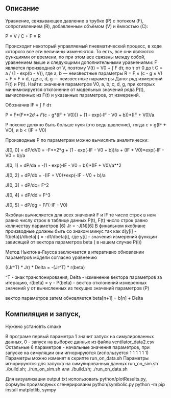 ## Описание

Уравнение, связывающее давление в трубке (P) с потоком (F), сопротивлением (R), добавленным объёмом (V) и ёмкостью (C):

P = V / C + F × R

Происходит некоторый управляемый пневматический процесс, в ходе которого все эти величины изменяются.
 То есть, все они являются функциями от времени, по при этом все связаны между собой, уравнением выше и следующими дополнительными уравнениями:
F является производной от V, поэтому V(t) = V0 + ∫ F dτ, по τ от 0 до t
C = a / (1 - exp(b - V)), где a, b — неизвестные параметры
R = F × (c - g × V) + F × F × d, где c, d, g — неизвестные параметры
Дано: ряд измерений F(t) и P(t). Найти: значения параметров V0, a, b, c, d, g,
 при которых минимизируется отклонение от модельных значений ряда P(t), вычисленных из F(t) и указанных параметров, от измерений.

Обозначив  IF = ∫ F dτ

   
  P =  F*(F**2*d + F*(c - g*(IF + V0))) + (1 - exp(-IF - V0 + b))*(IF + V0)/a

Р похоже должно быть больше нуля (это ведь давление), тогда с > g(IF + VO), и b < (IF + V0)
  

Производные P по параметрам можно вычислить аналитически:

  
J[0, 0] = dP/dV0 = -F**2*g + (1 - exp(-IF - V0 + b))/a + (IF + V0)*exp(-IF - V0 + b)/a
          
J[0, 1] = dP/da = -(1 - exp(-IF - V0 + b))*(IF + V0)/a**2
               
J[0, 2] =  dP/db = -(IF + V0)*exp(-IF - V0 + b)/a
                
J[0, 3] = dP/dc= F^2
          
J[0, 4] = dP/dd = F^3  
          
J[0, 5] = dP/dg = F*F*(-IF - V0)

Якобиан вычисляется для всех значений F и IF те число строк 
в нем равно числу строк в таблице данных P(t), F(t)
число строк равно количеству параметров (6)
  Jr = -J[N][6]
В финальном якобиане производные должны быть со знаком минус так как d(y[i] - f(beta))/dbeta[i] = -df/dbeta[i],  где y[i] - значения измерений функции зависящей от вектора параметров beta ( в нашем случае P(i))

Метод Ньютона-Гаусса заключается в итеративно обновлении  параметров модели согласно уравнению 


                  
  ((Jr^T)  * Jr) * Delta = -(Jr^T)  * r(beta)

^T - знак транспонирования, Delta - изменение вектора параметров за итерацию, r(beta) = y - P(beta) - вектор отклонений измеренных значений y от вычисленных из текущих значений параметров (P)

вектор параметров затем обновляется
  beta[n+1] = b[n] + Delta


## Компиляция и запуск,
Нужено установть cmаке

В програме первый параметра 1 значит запуск на симулированных данных, 0 - запуск на выборке данных из файла ventilator_data2.csv
Остальные 6 параметров - начальные значения параметров, при запуске на симуляции они игнорируются (используется 1 1 1 1 1 1)
Параметры можно изменят в скрипте run_on_data.sh
Параметры игнорируются для запуска на симулированных данных run_on_sim.sh
./build.sh; ./run_on_sim.sh 
или 
./build.sh; ./run_on_data.sh

Для визуализации output.txt использовать python/plotResults.py, формулы производных сгенерированы python/symbolic.py
  python -m pip install matplotlib, sympy